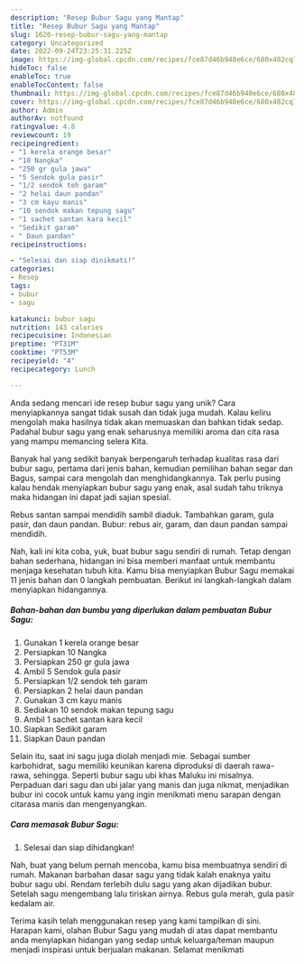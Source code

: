 ```yaml
---
description: "Resep Bubur Sagu yang Mantap"
title: "Resep Bubur Sagu yang Mantap"
slug: 1620-resep-bubur-sagu-yang-mantap
category: Uncategorized
date: 2022-09-24T23:25:31.225Z
image: https://img-global.cpcdn.com/recipes/fce87d46b940e6ce/680x482cq70/bubur-sagu-foto-resep-utama.jpg
hideToc: false
enableToc: true
enableTocContent: false
thumbnail: https://img-global.cpcdn.com/recipes/fce87d46b940e6ce/680x482cq70/bubur-sagu-foto-resep-utama.jpg
cover: https://img-global.cpcdn.com/recipes/fce87d46b940e6ce/680x482cq70/bubur-sagu-foto-resep-utama.jpg
author: Admin
authorAv: notfound
ratingvalue: 4.8
reviewcount: 19
recipeingredient:
- "1 kerela orange besar"
- "10 Nangka"
- "250 gr gula jawa"
- "5 Sendok gula pasir"
- "1/2 sendok teh garam"
- "2 helai daun pandan"
- "3 cm kayu manis"
- "10 sendok makan tepung sagu"
- "1 sachet santan kara kecil"
- "Sedikit garam"
- " Daun pandan"
recipeinstructions:

- "Selesai dan siap dinikmati!"
categories:
- Resep
tags:
- bubur
- sagu

katakunci: bubur sagu 
nutrition: 143 calories
recipecuisine: Indonesian
preptime: "PT31M"
cooktime: "PT53M"
recipeyield: "4"
recipecategory: Lunch

---
```





Anda sedang mencari ide resep bubur sagu yang unik? Cara menyiapkannya sangat tidak susah dan tidak juga mudah. Kalau keliru mengolah maka hasilnya tidak akan memuaskan dan bahkan tidak sedap. Padahal bubur sagu yang enak seharusnya memiliki aroma dan cita rasa yang mampu memancing selera Kita.





Banyak hal yang sedikit banyak berpengaruh terhadap kualitas rasa dari bubur sagu, pertama dari jenis bahan, kemudian pemilihan bahan segar dan Bagus, sampai cara mengolah dan menghidangkannya. Tak perlu pusing kalau hendak menyiapkan bubur sagu yang enak,      asal sudah tahu triknya maka hidangan ini dapat jadi sajian spesial.














Rebus santan sampai mendidih sambil diaduk. Tambahkan garam, gula pasir, dan daun pandan. Bubur: rebus air, garam, dan daun pandan sampai mendidih.






Nah, kali ini kita coba, yuk, buat bubur sagu sendiri di rumah. Tetap dengan bahan sederhana, hidangan ini bisa memberi manfaat untuk membantu menjaga kesehatan tubuh kita. Kamu bisa menyiapkan Bubur Sagu memakai 11 jenis bahan dan 0 langkah pembuatan. Berikut ini langkah-langkah dalam menyiapkan hidangannya.

<!--inarticleads1-->

##### Bahan-bahan dan bumbu yang diperlukan dalam pembuatan Bubur Sagu:

1. Gunakan 1 kerela orange besar
1. Persiapkan 10 Nangka
1. Persiapkan 250 gr gula jawa
1. Ambil 5 Sendok gula pasir
1. Persiapkan 1/2 sendok teh garam
1. Persiapkan 2 helai daun pandan
1. Gunakan 3 cm kayu manis
1. Sediakan 10 sendok makan tepung sagu
1. Ambil 1 sachet santan kara kecil
1. Siapkan Sedikit garam
1. Siapkan  Daun pandan


Selain itu, saat ini sagu juga diolah menjadi mie. Sebagai sumber karbohidrat, sagu memiliki keunikan karena diproduksi di daerah rawa-rawa, sehingga. Seperti bubur sagu ubi khas Maluku ini misalnya. Perpaduan dari sagu dan ubi jalar yang manis dan juga nikmat, menjadikan bubur ini cocok untuk kamu yang ingin menikmati menu sarapan dengan citarasa manis dan mengenyangkan. 

<!--inarticleads2-->

##### Cara memasak Bubur Sagu:


1. Selesai dan siap dihidangkan!

Nah, buat yang belum pernah mencoba, kamu bisa membuatnya sendiri di rumah. Makanan barbahan dasar sagu yang tidak kalah enaknya yaitu bubur sagu ubi. Rendam terlebih dulu sagu yang akan dijadikan bubur. Setelah sagu mengembang lalu tiriskan airnya. Rebus gula merah, gula pasir kedalam air. 

Terima kasih telah menggunakan resep yang kami tampilkan di sini. Harapan kami, olahan Bubur Sagu yang mudah di atas dapat membantu anda menyiapkan hidangan yang sedap untuk keluarga/teman maupun menjadi inspirasi untuk berjualan makanan. Selamat menikmati

